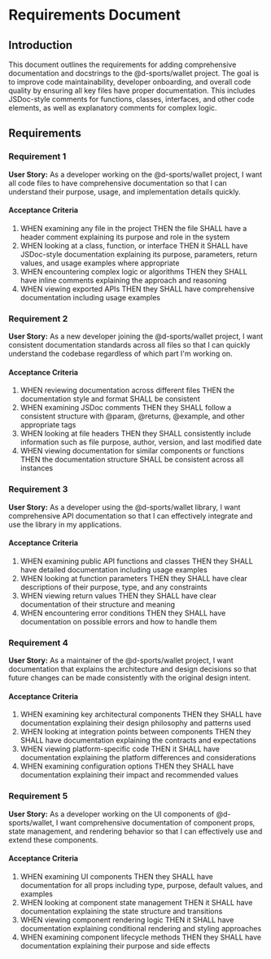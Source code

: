 # Requirements Document

## Introduction

This document outlines the requirements for adding comprehensive documentation and docstrings to the @d-sports/wallet project. The goal is to improve code maintainability, developer onboarding, and overall code quality by ensuring all key files have proper documentation. This includes JSDoc-style comments for functions, classes, interfaces, and other code elements, as well as explanatory comments for complex logic.

## Requirements

### Requirement 1

**User Story:** As a developer working on the @d-sports/wallet project, I want all code files to have comprehensive documentation so that I can understand their purpose, usage, and implementation details quickly.

#### Acceptance Criteria

1. WHEN examining any file in the project THEN the file SHALL have a header comment explaining its purpose and role in the system
2. WHEN looking at a class, function, or interface THEN it SHALL have JSDoc-style documentation explaining its purpose, parameters, return values, and usage examples where appropriate
3. WHEN encountering complex logic or algorithms THEN they SHALL have inline comments explaining the approach and reasoning
4. WHEN viewing exported APIs THEN they SHALL have comprehensive documentation including usage examples

### Requirement 2

**User Story:** As a new developer joining the @d-sports/wallet project, I want consistent documentation standards across all files so that I can quickly understand the codebase regardless of which part I'm working on.

#### Acceptance Criteria

1. WHEN reviewing documentation across different files THEN the documentation style and format SHALL be consistent
2. WHEN examining JSDoc comments THEN they SHALL follow a consistent structure with @param, @returns, @example, and other appropriate tags
3. WHEN looking at file headers THEN they SHALL consistently include information such as file purpose, author, version, and last modified date
4. WHEN viewing documentation for similar components or functions THEN the documentation structure SHALL be consistent across all instances

### Requirement 3

**User Story:** As a developer using the @d-sports/wallet library, I want comprehensive API documentation so that I can effectively integrate and use the library in my applications.

#### Acceptance Criteria

1. WHEN examining public API functions and classes THEN they SHALL have detailed documentation including usage examples
2. WHEN looking at function parameters THEN they SHALL have clear descriptions of their purpose, type, and any constraints
3. WHEN viewing return values THEN they SHALL have clear documentation of their structure and meaning
4. WHEN encountering error conditions THEN they SHALL have documentation on possible errors and how to handle them

### Requirement 4

**User Story:** As a maintainer of the @d-sports/wallet project, I want documentation that explains the architecture and design decisions so that future changes can be made consistently with the original design intent.

#### Acceptance Criteria

1. WHEN examining key architectural components THEN they SHALL have documentation explaining their design philosophy and patterns used
2. WHEN looking at integration points between components THEN they SHALL have documentation explaining the contracts and expectations
3. WHEN viewing platform-specific code THEN it SHALL have documentation explaining the platform differences and considerations
4. WHEN examining configuration options THEN they SHALL have documentation explaining their impact and recommended values

### Requirement 5

**User Story:** As a developer working on the UI components of @d-sports/wallet, I want comprehensive documentation of component props, state management, and rendering behavior so that I can effectively use and extend these components.

#### Acceptance Criteria

1. WHEN examining UI components THEN they SHALL have documentation for all props including type, purpose, default values, and examples
2. WHEN looking at component state management THEN it SHALL have documentation explaining the state structure and transitions
3. WHEN viewing component rendering logic THEN it SHALL have documentation explaining conditional rendering and styling approaches
4. WHEN examining component lifecycle methods THEN they SHALL have documentation explaining their purpose and side effects